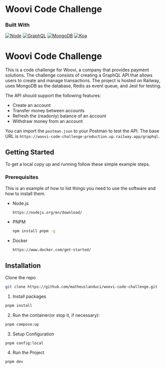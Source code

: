 # Woovi Code Challenge

### Built With

[![Node][node.js]][node-url]
[![GraphQL][graphql]][graphql-url]
[![MongoDB][mongodb]][mongodb-url]
[![Koa][koa]][koa-url]

<!-- GETTING STARTED -->

# Woovi Code Challenge

This is a code challenge for Woovi, a company that provides payment solutions. The challenge consists of creating a GraphQL API that allows users to create and manage transactions. The project is hosted on Railway, uses MongoDB as the database,
Redis as event queue, and Jest for testing.

The API should support the following features:

- Create an account
- Transfer money between accounts
- Refresh the (readonly) balance of an account
- Withdraw money from an account
  
You can import the `postman.json` to your Postman to test the API. The base URL
is `https://woovi-code-challenge-production.up.railway.app/graphql`.

## Getting Started

To get a local copy up and running follow these simple example steps.

### Prerequisites

This is an example of how to list things you need to use the software and how to install them.

- Node.js

  ```sh
  https://nodejs.org/en/download/
  ```

- PNPM

  ```sh
  npm install pnpm -g
  ```

- Docker

  ```sh
  https://www.docker.com/get-started/
  ```

## Installation

Clone the repo

```sh
git clone https://github.com/matheuslanduci/woovi-code-challenge.git
```

1. Install packages

```sh
pnpm install
```

2. Run the container(or stop it, if necessary):

```sh
pnpm compose:up
```

3. Setup Configuration

```sh
pnpm config:local
```

4. Run the Project

```sh
pnpm dev
```

<!-- MARKDOWN LINKS & IMAGES -->
<!-- https://www.markdownguide.org/basic-syntax/#reference-style-links -->

[node.js]: https://img.shields.io/badge/NodeJS-339933?style=for-the-badge&logo=nodedotjs&logoColor=white
[node-url]: https://nodejs.org/
[graphql]: https://img.shields.io/badge/Graphql-E10098?style=for-the-badge&logo=graphql&logoColor=white
[graphql-url]: https://graphql.org/
[mongodb]: https://img.shields.io/badge/MongoDB-47A248?style=for-the-badge&logo=mongodb&logoColor=white
[mongodb-url]: https://mongodb.com
[koa]: https://img.shields.io/badge/Koa-F9F9F9?style=for-the-badge&logo=koa&logoColor=33333D
[koa-url]: https://koajs.com
